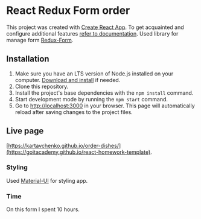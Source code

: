 # React Redux Form order

This project was created with
[Create React App](https://github.com/facebook/create-react-app).
To get acquainted and configure additional features
[refer to documentation](https://facebook.github.io/create-react-app/docs/getting-started).
Used library for manage form [Redux-Form](https://redux-form.com/8.3.0/examples/initializefromstate/).

## Installation

1. Make sure you have an LTS version of Node.js installed on your computer.
   [Download and install](https://nodejs.org/en/) if needed.
2. Clone this repository.
3. Install the project's base dependencies with the `npm install` command.
4. Start development mode by running the `npm start` command.
5. Go to [http://localhost:3000](http://localhost:3000) in your browser.
   This page will automatically reload after saving changes to the project files.

## Live page

[https://kartavchenko.github.io/order-dishes/](https://goitacademy.github.io/react-homework-template).

### Styling

Used [Material-UI](https://mui.com/) for styling app.

### Time

On this form I spent 10 hours.
